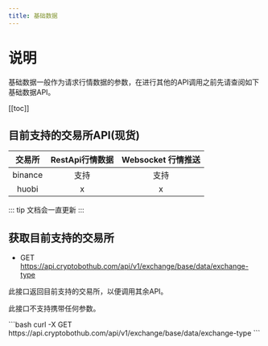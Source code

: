 ```yaml
---
title: 基础数据
---
```


<Block>

# 说明

基础数据一般作为请求行情数据的参数，在进行其他的API调用之前先请查阅如下基础数据API。

[[toc]]

</Block>


<Block>

## 目前支持的交易所API(现货)

|    交易所     |  RestApi行情数据   |     Websocket 行情推送
| :---------: | :-----: | :--------------------------------:
|    binance    | 支持  | 支持
|    huobi      | x |x

::: tip
文档会一直更新
::: 

<Example>


</Example>

</Block>

<Block>

## 获取目前支持的交易所

+ GET https://api.cryptobothub.com/api/v1/exchange/base/data/exchange-type

此接口返回目前支持的交易所，以便调用其余API。

此接口不支持携带任何参数。

<Example>

<Blank height="148px" />

<CURL>
```bash
curl -X GET https://api.cryptobothub.com/api/v1/exchange/base/data/exchange-type
```
</CURL>

</Example>

</Block>


